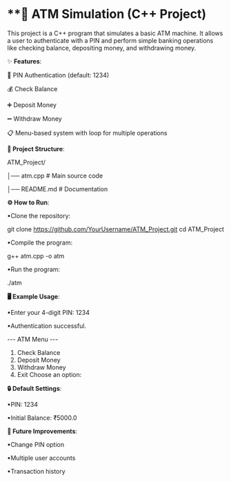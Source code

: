 # **🏦 ATM Simulation (C++ Project)

This project is a C++ program that simulates a basic ATM machine.
It allows a user to authenticate with a PIN and perform simple banking operations like checking balance, depositing money, and withdrawing money.

✨ **Features**:

🔑 PIN Authentication (default: 1234)

💰 Check Balance

➕ Deposit Money

➖ Withdraw Money

📋 Menu-based system with loop for multiple operations

**📂 Project Structure**:

ATM_Project/

│── atm.cpp        # Main source code

│── README.md      # Documentation

**⚙️ How to Run**:

▪Clone the repository:

git clone https://github.com/YourUsername/ATM_Project.git
cd ATM_Project

▪Compile the program:

g++ atm.cpp -o atm

▪Run the program:

./atm

**🖥️ Example Usage**:

▪Enter your 4-digit PIN: 1234

▪Authentication successful.

--- ATM Menu ---
1. Check Balance
2. Deposit Money
3. Withdraw Money
0. Exit
Choose an option:

**🔒 Default Settings**:

▪PIN: 1234

▪Initial Balance: ₹5000.0

**🚀 Future Improvements**:

▪Change PIN option

▪Multiple user accounts

▪Transaction history
